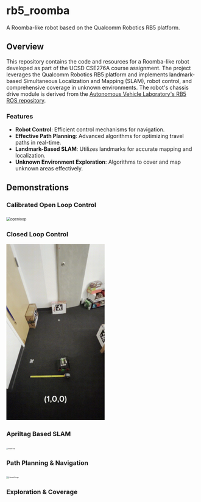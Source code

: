 # rb5_roomba
A Roomba-like robot based on the Qualcomm Robotics RB5 platform.

 ## Overview 

This repository contains the code and resources for a Roomba-like robot developed as part of the UCSD CSE276A course assignment. The project leverages the Qualcomm Robotics RB5 platform and implements landmark-based Simultaneous Localization and Mapping (SLAM), robot control, and comprehensive coverage in unknown environments. The robot's chassis drive module is derived from the [Autonomous Vehicle Laboratory's RB5 ROS repository](https://github.com/AutonomousVehicleLaboratory/rb5_ros). 

### Features 

- **Robot Control**: Efficient control mechanisms for navigation. 
- **Effective Path Planning**: Advanced algorithms for optimizing travel paths in real-time.
- **Landmark-Based SLAM**: Utilizes landmarks for accurate mapping and localization.
- **Unknown Environment Exploration**: Algorithms to cover and map unknown areas effectively.

## Demonstrations

### Calibrated Open Loop Control
<img src="images/openloop.gif" alt="openloop" style="zoom:67%;" />

### Closed Loop Control

<img src="images/closed_loop.gif" alt="closed loop" style="zoom:45%;" />

### Apriltag Based SLAM

<img src="images/slam.gif" alt="closed loop" style="zoom:25%;" />

### Path Planning & Navigation
<img src="images/navigation.gif" alt="closed loop" style="zoom:35%;" />

### Exploration & Coverage

